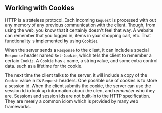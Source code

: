 
Working with Cookies
--------------------

HTTP is a stateless protocol. Each incoming `Request` is processed
with out any memory of any previous communication with the
client. Though, from using the web, you know that it certainly doesn't
feel that way. A website can remember that you logged in, items in
your shopping cart, etc. That functionality is implemented by using
`Cookies`.

When the server sends a `Response` to the client, it can include a special `Response` header named `Set-Cookie`, which tells the client to remember a certain `Cookie`. A `Cookie` has a name, a string value, and some extra control data, such as a lifetime for the cookie.

The next time the client talks to the server, it will include a copy of the `Cookie` value in its `Request` headers. One possible use of cookies is to store a session id. When the client submits the cookie, the server can use the session id to look up information about the client and <i>remember</i> who they are. Sessions and session ids are not built-in to the HTTP specification. They are merely a common idiom which is provided by many web frameworks.

